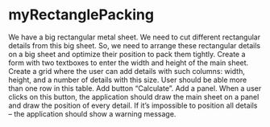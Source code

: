 # myRectanglePacking
We have a big rectangular metal sheet. We need to cut different rectangular details from this big sheet. So, we need to arrange these rectangular details on a big sheet and optimize their position to pack them tightly. Create a form with two textboxes to enter the width and height of the main sheet. Create a grid where the user can add details with such columns: width, height, and a number of details with this size. User should be able more than one row in this table. Add button “Calculate”. Add a panel. When a user clicks on this button, the application should draw the main sheet on a panel and draw the position of every detail. If it’s impossible to position all details – the application should show a warning message.
